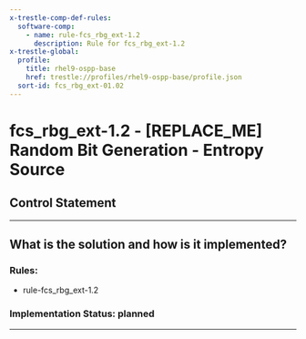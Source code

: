 ```yaml
---
x-trestle-comp-def-rules:
  software-comp:
    - name: rule-fcs_rbg_ext-1.2
      description: Rule for fcs_rbg_ext-1.2
x-trestle-global:
  profile:
    title: rhel9-ospp-base
    href: trestle://profiles/rhel9-ospp-base/profile.json
  sort-id: fcs_rbg_ext-01.02
---
```


# fcs_rbg_ext-1.2 - \[REPLACE_ME\] Random Bit Generation - Entropy Source

## Control Statement

______________________________________________________________________

## What is the solution and how is it implemented?

<!-- For implementation status enter one of: implemented, partial, planned, alternative, not-applicable -->

<!-- Note that the list of rules under ### Rules: is read-only and changes will not be captured after assembly to JSON -->

<!-- Add control implementation description here for control: fcs_rbg_ext-1.2 -->

### Rules:

  - rule-fcs_rbg_ext-1.2

### Implementation Status: planned

______________________________________________________________________
